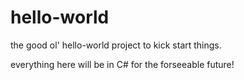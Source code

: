 # hello-world
the good ol' hello-world project to kick start things.

everything here will be in C#
  for the forseeable future!
